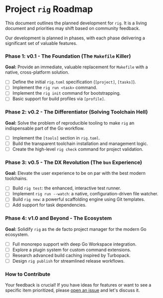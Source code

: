 # Project `rig` Roadmap

This document outlines the planned development for `rig`. It is a living document and priorities may shift based on community feedback.

Our development is planned in phases, with each phase delivering a significant set of valuable features.

### Phase 1: v0.1 - The Foundation (The `Makefile` Killer)
**Goal:** Provide an immediate, valuable replacement for `Makefile` with a native, cross-platform solution.
- [ ] Define the initial `rig.toml` specification (`[project]`, `[tasks]`).
- [ ] Implement the `rig run <task>` command.
- [ ] Implement the `rig init` command for bootstrapping.
- [ ] Basic support for build profiles via `[profile]`.

### Phase 2: v0.2 - The Differentiator (Solving Toolchain Hell)
**Goal:** Solve the problem of reproducible tooling to make `rig` an indispensable part of the Go workflow.
- [ ] Implement the `[tools]` section in `rig.toml`.
- [ ] Build the transparent toolchain installation and management logic.
- [ ] Create the high-level `rig check` command for project validation.

### Phase 3: v0.5 - The DX Revolution (The `bun` Experience)
**Goal:** Elevate the user experience to be on par with the best modern toolchains.
- [ ] Build `rig test`: the enhanced, interactive test runner.
- [ ] Implement `rig run --watch`: a native, configuration-driven file watcher.
- [ ] Build `rig new`: a powerful scaffolding engine using Git templates.
- [ ] Add support for task dependencies.

### Phase 4: v1.0 and Beyond - The Ecosystem
**Goal:** Solidify `rig` as the de facto project manager for the modern Go ecosystem.
- [ ] Full monorepo support with deep Go Workspace integration.
- [ ] Explore a plugin system for custom command extensions.
- [ ] Research advanced build caching inspired by Turbopack.
- [ ] Design `rig publish` for streamlined release workflows.

### How to Contribute

Your feedback is crucial! If you have ideas for features or want to see a specific item prioritized, please [open an issue](https://github.com/divijg19/rig/issues) and let's discuss it.
